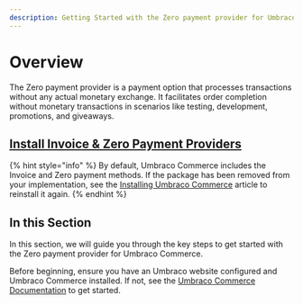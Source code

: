 ```yaml
---
description: Getting Started with the Zero payment provider for Umbraco Commerce.
---
```


# Overview

The Zero payment provider is a payment option that processes transactions without any actual monetary exchange. It facilitates order completion without monetary transactions in scenarios like testing, development, promotions, and giveaways.

## [Install Invoice & Zero Payment Providers](../install-payment-providers.md)

{% hint style="info" %}
By default, Umbraco Commerce includes the Invoice and Zero payment methods. If the package has been removed from your implementation, see the [Installing Umbraco Commerce](https://docs.umbraco.com/umbraco-commerce/installation/install) article to reinstall it again.
{% endhint %}

## In this Section

In this section, we will guide you through the key steps to get started with the Zero payment provider for Umbraco Commerce.

Before beginning, ensure you have an Umbraco website configured and Umbraco Commerce installed. If not, see the [Umbraco Commerce Documentation](https://docs.umbraco.com/umbraco-commerce/) to get started.
